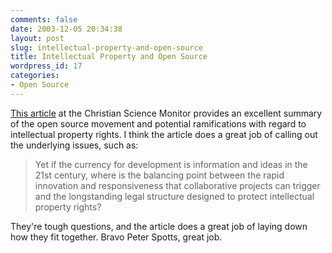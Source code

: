 ```yaml
---
comments: false
date: 2003-12-05 20:34:38
layout: post
slug: intellectual-property-and-open-source
title: Intellectual Property and Open Source
wordpress_id: 17
categories:
- Open Source
---
```


[This article](http://www.csmonitor.com/2003/1204/p14s02-stct.html) at the Christian Science Monitor provides an excellent summary of the open source movement and potential ramifications with regard to intellectual property rights. I think the article does a great job of calling out the underlying issues, such as:


> Yet if the currency for development is information and ideas in the 21st century, where is the balancing point between the rapid innovation and responsiveness that collaborative projects can trigger and the longstanding legal structure designed to protect intellectual property rights?


They're tough questions, and the article does a great job of laying down how they fit together. Bravo Peter Spotts, great job.
